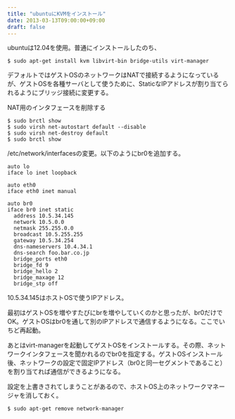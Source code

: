 ```yaml
---
title: "ubuntuにKVMをインストール"
date: 2013-03-13T09:00:00+09:00
draft: false
---
```

ubuntuは12.04を使用。普通にインストールしたのち、

```
$ sudo apt-get install kvm libvirt-bin bridge-utils virt-manager
```

デフォルトではゲストOSのネットワークはNATで接続するようになっているが、ゲストOSを各種サーバとして使うために、StaticなIPアドレスが割り当てられるようにブリッジ接続に変更する。

NAT用のインタフェースを削除する
```
$ sudo brctl show
$ sudo virsh net-autostart default --disable
$ sudo virsh net-destroy default
$ sudo brctl show
```

/etc/network/interfacesの変更。以下のようにbr0を追加する。
```
auto lo
iface lo inet loopback

auto eth0
iface eth0 inet manual

auto br0
iface br0 inet static
  address 10.5.34.145
  network 10.5.0.0
  netmask 255.255.0.0
  broadcast 10.5.255.255
  gateway 10.5.34.254
  dns-nameservers 10.4.34.1
  dns-search foo.bar.co.jp
  bridge_ports eth0
  bridge_fd 9
  bridge_hello 2
  bridge_maxage 12
  bridge_stp off
```

10.5.34.145はホストOSで使うIPアドレス。

最初はゲストOSを増やすたびにbrを増やしていくのかと思ったが、br0だけでOK。ゲストOSはbr0を通して別のIPアドレスで通信するようになる。ここでいちど再起動。

あとはvirt-managerを起動してゲストOSをインストールする。その際、ネットワークインタフェースを聞かれるのでbr0を指定する。ゲストOSインストール後、ネットワークの設定で固定IPアドレス（br0と同一セグメントであること）を割り当てれば通信ができるようになる。

設定を上書きされてしまうことがあるので、ホストOS上のネットワークマネージャを消しておく。
```
$ sudo apt-get remove network-manager
```